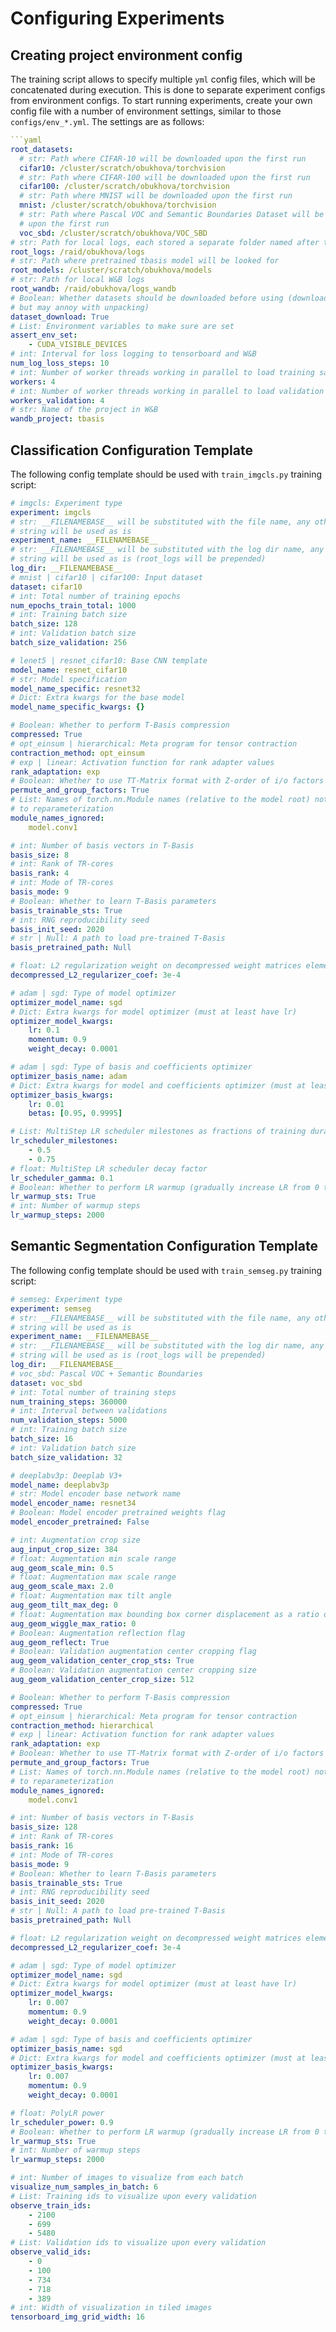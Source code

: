 # Configuring Experiments

## Creating project environment config

The training script allows to specify multiple `yml` config files, which will be concatenated during execution. 
This is done to separate experiment configs from environment configs. 
To start running experiments, create your own config file with a number of environment settings, similar to those 
`configs/env_*.yml`. 
The settings are as follows:

```yaml
```yaml
root_datasets:
  # str: Path where CIFAR-10 will be downloaded upon the first run
  cifar10: /cluster/scratch/obukhova/torchvision
  # str: Path where CIFAR-100 will be downloaded upon the first run
  cifar100: /cluster/scratch/obukhova/torchvision
  # str: Path where MNIST will be downloaded upon the first run
  mnist: /cluster/scratch/obukhova/torchvision
  # str: Path where Pascal VOC and Semantic Boundaries Dataset will be downloaded 
  # upon the first run
  voc_sbd: /cluster/scratch/obukhova/VOC_SBD
# str: Path for local logs, each stored a separate folder named after the config file
root_logs: /raid/obukhova/logs
# str: Path where pretrained tbasis model will be looked for
root_models: /cluster/scratch/obukhova/models
# str: Path for local W&B logs
root_wandb: /raid/obukhova/logs_wandb
# Boolean: Whether datasets should be downloaded before using (downloads only once,
# but may annoy with unpacking)
dataset_download: True
# List: Environment variables to make sure are set
assert_env_set:
    - CUDA_VISIBLE_DEVICES
# int: Interval for loss logging to tensorboard and W&B
num_log_loss_steps: 10
# int: Number of worker threads working in parallel to load training samples
workers: 4
# int: Number of worker threads working in parallel to load validation samples
workers_validation: 4
# str: Name of the project in W&B
wandb_project: tbasis
```

## Classification Configuration Template

The following config template should be used with `train_imgcls.py` training script:

```yaml
# imgcls: Experiment type
experiment: imgcls
# str: __FILENAMEBASE__ will be substituted with the file name, any other 
# string will be used as is
experiment_name: __FILENAMEBASE__
# str: __FILENAMEBASE__ will be substituted with the log dir name, any other 
# string will be used as is (root_logs will be prepended)
log_dir: __FILENAMEBASE__
# mnist | cifar10 | cifar100: Input dataset
dataset: cifar10
# int: Total number of training epochs
num_epochs_train_total: 1000
# int: Training batch size
batch_size: 128
# int: Validation batch size
batch_size_validation: 256

# lenet5 | resnet_cifar10: Base CNN template
model_name: resnet_cifar10
# str: Model specification
model_name_specific: resnet32
# Dict: Extra kwargs for the base model
model_name_specific_kwargs: {}

# Boolean: Whether to perform T-Basis compression
compressed: True
# opt_einsum | hierarchical: Meta program for tensor contraction
contraction_method: opt_einsum
# exp | linear: Activation function for rank adapter values
rank_adaptation: exp
# Boolean: Whether to use TT-Matrix format with Z-order of i/o factors
permute_and_group_factors: True
# List: Names of torch.nn.Module names (relative to the model root) not subject 
# to reparameterization
module_names_ignored:
    model.conv1

# int: Number of basis vectors in T-Basis
basis_size: 8
# int: Rank of TR-cores
basis_rank: 4
# int: Mode of TR-cores
basis_mode: 9
# Boolean: Whether to learn T-Basis parameters
basis_trainable_sts: True
# int: RNG reproducibility seed
basis_init_seed: 2020
# str | Null: A path to load pre-trained T-Basis
basis_pretrained_path: Null

# float: L2 regularization weight on decompressed weight matrices elements
decompressed_L2_regularizer_coef: 3e-4

# adam | sgd: Type of model optimizer
optimizer_model_name: sgd
# Dict: Extra kwargs for model optimizer (must at least have lr)
optimizer_model_kwargs:
    lr: 0.1
    momentum: 0.9
    weight_decay: 0.0001

# adam | sgd: Type of basis and coefficients optimizer
optimizer_basis_name: adam
# Dict: Extra kwargs for model and coefficients optimizer (must at least have lr)
optimizer_basis_kwargs:
    lr: 0.01
    betas: [0.95, 0.9995]

# List: MultiStep LR scheduler milestones as fractions of training duration (example below: 50%, 75%)
lr_scheduler_milestones:
    - 0.5
    - 0.75
# float: MultiStep LR scheduler decay factor
lr_scheduler_gamma: 0.1
# Boolean: Whether to perform LR warmup (gradually increase LR from 0 to init)
lr_warmup_sts: True
# int: Number of warmup steps
lr_warmup_steps: 2000
```

## Semantic Segmentation Configuration Template

The following config template should be used with `train_semseg.py` training script:

```yaml
# semseg: Experiment type
experiment: semseg
# str: __FILENAMEBASE__ will be substituted with the file name, any other 
# string will be used as is
experiment_name: __FILENAMEBASE__
# str: __FILENAMEBASE__ will be substituted with the log dir name, any other 
# string will be used as is (root_logs will be prepended)
log_dir: __FILENAMEBASE__
# voc_sbd: Pascal VOC + Semantic Boundaries
dataset: voc_sbd
# int: Total number of training steps
num_training_steps: 360000
# int: Interval between validations
num_validation_steps: 5000
# int: Training batch size
batch_size: 16
# int: Validation batch size
batch_size_validation: 32

# deeplabv3p: Deeplab V3+
model_name: deeplabv3p
# str: Model encoder base network name
model_encoder_name: resnet34
# Boolean: Model encoder pretrained weights flag
model_encoder_pretrained: False

# int: Augmentation crop size
aug_input_crop_size: 384
# float: Augmentation min scale range
aug_geom_scale_min: 0.5
# float: Augmentation max scale range
aug_geom_scale_max: 2.0
# float: Augmentation max tilt angle
aug_geom_tilt_max_deg: 0
# float: Augmentation max bounding box corner displacement as a ratio of crop size
aug_geom_wiggle_max_ratio: 0
# Boolean: Augmentation reflection flag
aug_geom_reflect: True
# Boolean: Validation augmentation center cropping flag 
aug_geom_validation_center_crop_sts: True
# Boolean: Validation augmentation center cropping size
aug_geom_validation_center_crop_size: 512

# Boolean: Whether to perform T-Basis compression
compressed: True
# opt_einsum | hierarchical: Meta program for tensor contraction
contraction_method: hierarchical
# exp | linear: Activation function for rank adapter values
rank_adaptation: exp
# Boolean: Whether to use TT-Matrix format with Z-order of i/o factors
permute_and_group_factors: True
# List: Names of torch.nn.Module names (relative to the model root) not subject 
# to reparameterization
module_names_ignored:
    model.conv1

# int: Number of basis vectors in T-Basis
basis_size: 128
# int: Rank of TR-cores
basis_rank: 16
# int: Mode of TR-cores
basis_mode: 9
# Boolean: Whether to learn T-Basis parameters
basis_trainable_sts: True
# int: RNG reproducibility seed
basis_init_seed: 2020
# str | Null: A path to load pre-trained T-Basis
basis_pretrained_path: Null

# float: L2 regularization weight on decompressed weight matrices elements
decompressed_L2_regularizer_coef: 3e-4

# adam | sgd: Type of model optimizer
optimizer_model_name: sgd
# Dict: Extra kwargs for model optimizer (must at least have lr)
optimizer_model_kwargs:
    lr: 0.007
    momentum: 0.9
    weight_decay: 0.0001

# adam | sgd: Type of basis and coefficients optimizer
optimizer_basis_name: sgd
# Dict: Extra kwargs for model and coefficients optimizer (must at least have lr)
optimizer_basis_kwargs:
    lr: 0.007
    momentum: 0.9
    weight_decay: 0.0001

# float: PolyLR power
lr_scheduler_power: 0.9
# Boolean: Whether to perform LR warmup (gradually increase LR from 0 to init)
lr_warmup_sts: True
# int: Number of warmup steps
lr_warmup_steps: 2000

# int: Number of images to visualize from each batch
visualize_num_samples_in_batch: 6
# List: Training ids to visualize upon every validation
observe_train_ids:
    - 2100
    - 699
    - 5480
# List: Validation ids to visualize upon every validation
observe_valid_ids:
    - 0
    - 100
    - 734
    - 718
    - 389
# int: Width of visualization in tiled images
tensorboard_img_grid_width: 16
```
